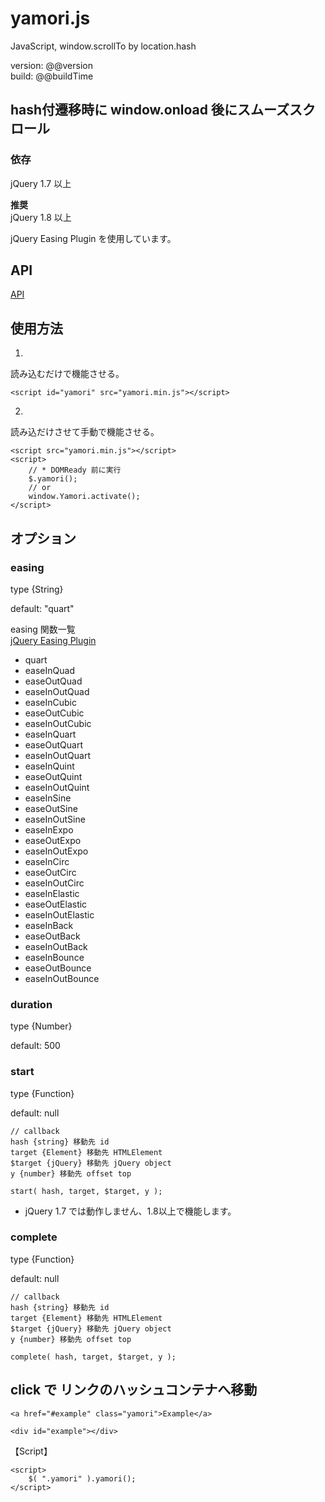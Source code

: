 # yamori.js
JavaScript, window.scrollTo by location.hash

version: @@version  
build: @@buildTime

## hash付遷移時に window.onload 後にスムーズスクロール

### 依存
jQuery 1.7 以上  

<b>推奨</b>  
jQuery 1.8 以上

jQuery Easing Plugin を使用しています。

## API
[API](http://taikiken.github.io/yamori.js/)

## 使用方法
1.
読み込むだけで機能させる。

    <script id="yamori" src="yamori.min.js"></script>

2.
読み込だけさせて手動で機能させる。

    <script src="yamori.min.js"></script>
    <script>
        // * DOMReady 前に実行
        $.yamori();
        // or
        window.Yamori.activate();
    </script>
    
## オプション

### easing

type {String}

default: "quart"

easing 関数一覧  
[jQuery Easing Plugin](http://gsgd.co.uk/sandbox/jquery/easing/)

<ul>
<li>quart</li>
<li>easeInQuad</li>
<li>easeOutQuad</li>
<li>easeInOutQuad</li>
<li>easeInCubic</li>
<li>easeOutCubic</li>
<li>easeInOutCubic</li>
<li>easeInQuart</li>
<li>easeOutQuart</li>
<li>easeInOutQuart</li>
<li>easeInQuint</li>
<li>easeOutQuint</li>
<li>easeInOutQuint</li>
<li>easeInSine</li>
<li>easeOutSine</li>
<li>easeInOutSine</li>
<li>easeInExpo</li>
<li>easeOutExpo</li>
<li>easeInOutExpo</li>
<li>easeInCirc</li>
<li>easeOutCirc</li>
<li>easeInOutCirc</li>
<li>easeInElastic</li>
<li>easeOutElastic</li>
<li>easeInOutElastic</li>
<li>easeInBack</li>
<li>easeOutBack</li>
<li>easeInOutBack</li>
<li>easeInBounce</li>
<li>easeOutBounce</li>
<li>easeInOutBounce</li>
</ul>

### duration

type {Number}

default: 500

### start

type {Function}

default: null

    // callback
    hash {string} 移動先 id
    target {Element} 移動先 HTMLElement
    $target {jQuery} 移動先 jQuery object
    y {number} 移動先 offset top
    
    start( hash, target, $target, y );

* jQuery 1.7 では動作しません、1.8以上で機能します。

### complete

type {Function}

default: null

    // callback
    hash {string} 移動先 id
    target {Element} 移動先 HTMLElement
    $target {jQuery} 移動先 jQuery object
    y {number} 移動先 offset top
    
    complete( hash, target, $target, y );

## click で リンクのハッシュコンテナへ移動

    <a href="#example" class="yamori">Example</a>
    
    <div id="example"></div>
    
【Script】

    <script>
        $( ".yamori" ).yamori();
    </script>